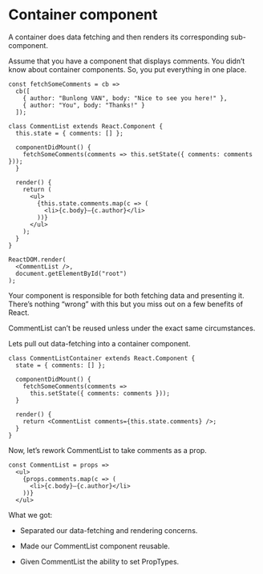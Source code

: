# Container component

A container does data fetching and then renders its corresponding sub-component.

Assume that you have a component that displays comments. You didn’t know about container components. So, you put everything in one place.

```
const fetchSomeComments = cb =>
  cb([
    { author: "Bunlong VAN", body: "Nice to see you here!" },
    { author: "You", body: "Thanks!" }
  ]);

class CommentList extends React.Component {
  this.state = { comments: [] };

  componentDidMount() {
    fetchSomeComments(comments => this.setState({ comments: comments }));
  }

  render() {
    return (
      <ul>
        {this.state.comments.map(c => (
          <li>{c.body}—{c.author}</li>
        ))}
      </ul>
    );
  }
}

ReactDOM.render(
  <CommentList />,
  document.getElementById("root")
);
```

Your component is responsible for both fetching data and presenting it. There’s nothing “wrong” with this but you miss out on a few benefits of React.

CommentList can’t be reused unless under the exact same circumstances.

Lets pull out data-fetching into a container component.

```
class CommentListContainer extends React.Component {
  state = { comments: [] };

  componentDidMount() {
    fetchSomeComments(comments =>
      this.setState({ comments: comments }));
  }

  render() {
    return <CommentList comments={this.state.comments} />;
  }
}
```

Now, let’s rework CommentList to take comments as a prop.

```
const CommentList = props =>
  <ul>
    {props.comments.map(c => (
      <li>{c.body}—{c.author}</li>
    ))}
  </ul>
```

What we got:

* Separated our data-fetching and rendering concerns.

* Made our CommentList component reusable.

* Given CommentList the ability to set PropTypes.
